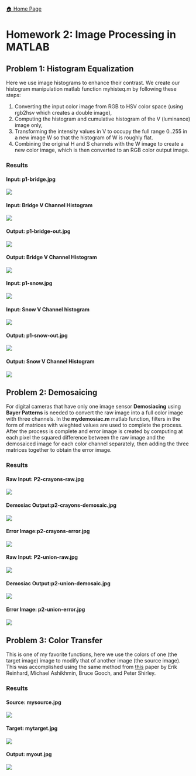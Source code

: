 [:house: Home Page](../README.md)
# Homework 2: Image Processing in MATLAB
## Problem 1: Histogram Equalization
Here we use image histograms to enhance their contrast. We create our histogram manipulation matlab function myhisteq.m by following these steps:
1. Converting the input color image from RGB to HSV color space (using rgb2hsv which creates a double image), 
2. Computing the histogram and cumulative histogram of the V (luminance) image only, 
3. Transforming the intensity values in V to occupy the full range 0..255 in a new image W so that the histogram of W is roughly flat.
4. Combining the original H and S channels with the W image to create a new color image, which is then converted to an RGB color output image. 

### Results
#### Input: p1-bridge.jpg
![](P1_histogram_equalization/P1-bridge.jpg)
#### Input: Bridge V Channel Histogram
![](P1_histogram_equalization/P1-bridge-Vhist.jpg)
#### Output: p1-bridge-out.jpg
![](P1_histogram_equalization/P1-bridge-out.jpg)
#### Output: Bridge V Channel Histogram
![](P1_histogram_equalization/P1-bridge-Whist.jpg)

#### Input: p1-snow.jpg
![](P1_histogram_equalization/P1-snow.jpg)
#### Input: Snow V Channel histogram
![](P1_histogram_equalization/P1-snow-Vhist.jpg)
#### Output: p1-snow-out.jpg
![](P1_histogram_equalization/P1-snow-out.jpg)
#### Output: Snow V Channel Histogram
![](P1_histogram_equalization/P1-snow-Whist.jpg)

## Problem 2: Demosaicing
For digital cameras that have only one image sensor **Demosiacing** using **Bayer Patterns** is needed to convert the raw image into a full color image with three channels. In the **mydemosiac.m** matlab function, filters in the form of matrices with wieghted values are used to complete the process. After the process is complete and error image is created by computing at each pixel the squared difference between the raw image and the demosaiced image for each color channel separately, then adding the three matrices together to obtain the error image.

### Results
#### Raw Input: P2-crayons-raw.jpg
![](P2_demosaicing/P2-crayons-raw.jpg)
#### Demosiac Output:p2-crayons-demosaic.jpg
![](P2_demosaicing/P2-crayons-demosaic.jpg)
#### Error Image:p2-crayons-error.jpg
![](P2_demosaicing/P2-crayons-error.jpg)

#### Raw Input: P2-union-raw.jpg
![](P2_demosaicing/P2-union-raw.jpg)
#### Demosiac Output:p2-union-demosaic.jpg
![](P2_demosaicing/P2-union-demosaic.jpg)
#### Error Image: p2-union-error.jpg
![](P2_demosaicing/P2-union-error.jpg)

## Problem 3: Color Transfer
This is one of my favorite functions, here we use the colors of one (the target image) image to modify that of another image (the source image). This was accomplished using the same method from [this](http://pages.cs.wisc.edu/~dyer/cs534/papers/color-transfer-cga2001.pdf) paper by Erik Reinhard, Michael Ashikhmin, Bruce Gooch, and Peter Shirley.

### Results
#### Source: mysource.jpg
![](P3_color_transfer/P3-mysource.jpg)
#### Target: mytarget.jpg
![](P3_color_transfer/P3-mytarget.jpg)
#### Output: myout.jpg
![](P3_color_transfer/P3-myout.jpg)
